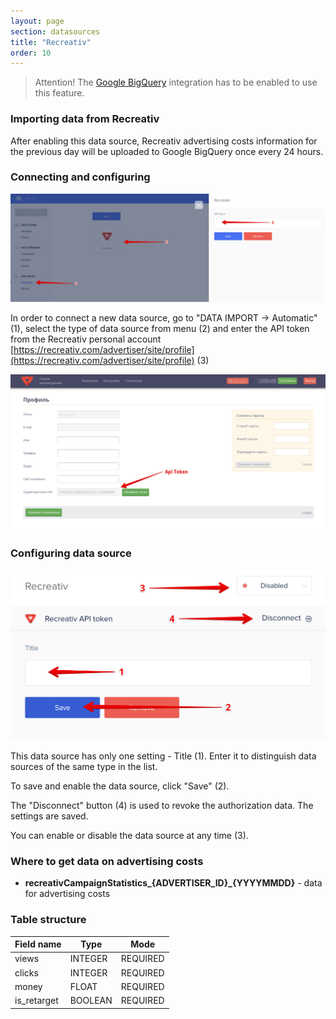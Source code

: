 ```yaml
---
layout: page
section: datasources
title: "Recreativ"
order: 10
---
```


> Attention! The [Google BigQuery](/integrations/google-bigquery) integration has to be enabled to use this feature.

### Importing data from Recreativ

After enabling this data source, Recreativ advertising costs information for the previous day will be uploaded to Google BigQuery once every 24 hours.

### Connecting and configuring

![](/img/recreativ.1.png)

In order to connect a new data source, go to "DATA IMPORT → Automatic" (1), select the type of data source from menu (2) and enter the API token from the Recreativ personal account [https://recreativ.com/advertiser/site/profile](https://recreativ.com/advertiser/site/profile) (3)

![](/img/recreativ.2.png)

### Configuring data source

![](/img/recreativ.3.png)


This data source has only one setting - Title (1). Enter it to distinguish data sources of the same type in the list.

To save and enable the data source, click "Save" (2).

The "Disconnect" button (4) is used to revoke the authorization data. The settings are saved.

You can enable or disable the data source at any time (3).

### Where to get data on advertising costs

- **recreativCampaignStatistics_{ADVERTISER_ID}_{YYYYMMDD}** - data for advertising costs

### Table structure

Field name|Type|Mode
--- | --- | ---
views | INTEGER | REQUIRED
clicks | INTEGER | REQUIRED
money | FLOAT | REQUIRED
is_retarget | BOOLEAN | REQUIRED

